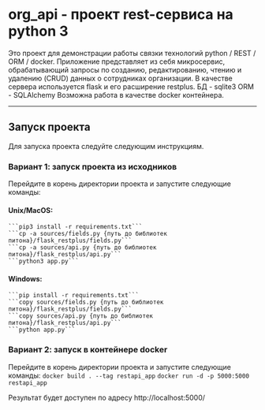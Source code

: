 # org_api - проект rest-сервиса на python 3
Это проект для демонстрации работы связки технологий python / REST / ORM / docker.
Приложение представляет из себя микросервис, обрабатывающий запросы по созданию, редактированию, чтению и удалению (CRUD) данных о сотрудниках организации.
В качестве сервера используется flask и его расширение restplus.
БД - sqlite3
ORM - SQLAlchemy
Возможна работа в качестве docker контейнера.
_____
## Запуск проекта
Для запуска проекта следуйте следующим инструкциям.

### Вариант 1: запуск проекта из исходников
Перейдите в корень директории проекта и запустите следующие команды:
#### Unix/MacOS:
    ```pip3 install -r requirements.txt```
    ```cp -a sources/fields.py {путь до библиотек питона}/flask_restplus/fields.py```
    ```cp -a sources/api.py {путь до библиотек питона}/flask_restplus/api.py```
    ```python3 app.py```

#### Windows:
    ```pip install -r requirements.txt```
    ```copy sources/fields.py {путь до библиотек питона}/flask_restplus/fields.py```
    ```copy sources/api.py {путь до библиотек питона}/flask_restplus/api.py```
    ```python app.py```

### Вариант 2: запуск в контейнере docker
Перейдите в корень директории проекта и запустите следующие команды:
    ```docker build . --tag restapi_app```
    ```docker run -d -p 5000:5000 restapi_app```

Результат будет доступен по адресу http://localhost:5000/
